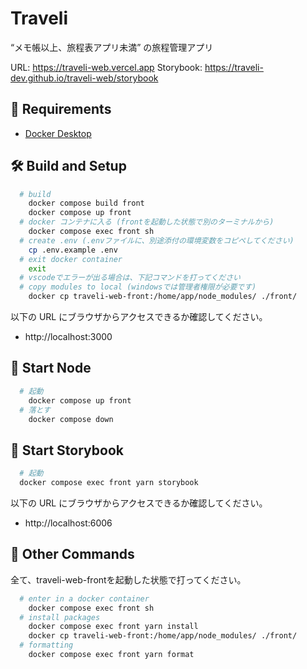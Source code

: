 # Traveli
“メモ帳以上、旅程表アプリ未満” の旅程管理アプリ  

URL: https://traveli-web.vercel.app
Storybook: https://traveli-dev.github.io/traveli-web/storybook

## 🔑 Requirements
- [Docker Desktop](https://www.docker.com/products/docker-desktop)

## 🛠️ Build and Setup
```sh
  # build
    docker compose build front
    docker compose up front
  # docker コンテナに入る (frontを起動した状態で別のターミナルから)
    docker compose exec front sh
  # create .env (.envファイルに、別途添付の環境変数をコピペしてください)
    cp .env.example .env
  # exit docker container
    exit
  # vscodeでエラーが出る場合は、下記コマンドを打ってください
  # copy modules to local (windowsでは管理者権限が必要です)
    docker cp traveli-web-front:/home/app/node_modules/ ./front/
```
以下の URL にブラウザからアクセスできるか確認してください。
- http://localhost:3000

## 💫 Start Node
```sh
  # 起動
    docker compose up front
  # 落とす
    docker compose down
```

## 📕 Start Storybook
```sh
  # 起動
  docker compose exec front yarn storybook
```
以下の URL にブラウザからアクセスできるか確認してください。
- http://localhost:6006

## 🧸 Other Commands
全て、traveli-web-frontを起動した状態で打ってください。  
```sh
  # enter in a docker container
    docker compose exec front sh
  # install packages
    docker compose exec front yarn install
    docker cp traveli-web-front:/home/app/node_modules/ ./front/
  # formatting
    docker compose exec front yarn format
```
